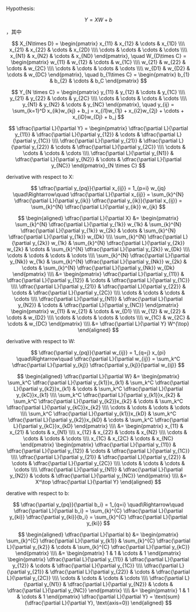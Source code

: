 Hypothesis:

$$
Y = XW + b
$$

，其中

$$
X_{N\times D} = \begin{pmatrix}
x_{11} & x_{12} & \cdots & x_{1D} \\\\
x_{21} & x_{22} & \cdots & x_{2D} \\\\
\cdots & \cdots & \cdots & \cdots \\\\
x_{N1} & x_{N2} & \cdots & x_{ND}
\end{pmatrix}, \quad
W_{D\times C} = \begin{pmatrix}
w_{11} & w_{12} & \cdots & w_{1C} \\\\
w_{21} & w_{22} & \cdots & w_{2C} \\\\
\cdots & \cdots & \cdots & \cdots \\\\
w_{D1} & w_{D2} & \cdots & w_{DC}
\end{pmatrix}, \quad
b_{1\times C} = \begin{pmatrix}
b_{1} & b_{2} & \cdots & b_C
\end{pmatrix}
$$

$$
Y_{N \times C} = \begin{pmatrix}
y_{11} & y_{12} & \cdots & y_{1C} \\\\
y_{21} & y_{22} & \cdots & y_{2C} \\\\
\cdots & \cdots & \cdots & \cdots \\\\
y_{N1} & y_{N2} & \cdots & y_{NC}
\end{pmatrix}, \quad
y_{ij} = \sum_{k=1}^D x_{ik}w_{kj} + b_j =
x_{i1}w_{1j} + x_{i2}w_{2j} + \cdots + x_{iD}w_{Dj} + b_j
$$

$$
\dfrac{\partial L}{\partial Y} = \begin{pmatrix}
\dfrac{\partial L}{\partial y_{11}} & \dfrac{\partial L}{\partial y_{12}} & \cdots &
\dfrac{\partial L}{\partial y_{1C}} \\\\
\dfrac{\partial L}{\partial y_{21}} & \dfrac{\partial L}{\partial y_{22}} & \cdots &
\dfrac{\partial L}{\partial y_{2C}} \\\\
\cdots & \cdots & \cdots & \cdots   \\\\
\dfrac{\partial L}{\partial y_{N1}} & \dfrac{\partial L}{\partial y_{N2}} & \cdots &
\dfrac{\partial L}{\partial y_{NC}}
\end{pmatrix}_{N \times C}
$$

derivative with respect to X:

$$
\dfrac{\partial y_{pq}}{\partial x_{ij}} = 1_{p=i} w_{jq} \quad\Rightarrow\quad
\dfrac{\partial L}{\partial x_{ij}} =
\sum_{k}^{N} \dfrac{\partial L}{\partial y_{ik}} \dfrac{\partial y_{ik}}{\partial x_{ij}} =
\sum_{k}^{N} \dfrac{\partial L}{\partial y_{ik}} w_{jk}
$$

$$
\begin{aligned}
\dfrac{\partial L}{\partial X} &=
\begin{pmatrix}
\sum_{k}^{N} \dfrac{\partial L}{\partial y_{1k}} w_{1k} & 
\sum_{k}^{N} \dfrac{\partial L}{\partial y_{1k}} w_{2k} & \cdots &
\sum_{k}^{N} \dfrac{\partial L}{\partial y_{1k}} w_{Dk} \\\\
\sum_{k}^{N} \dfrac{\partial L}{\partial y_{2k}} w_{1k} & 
\sum_{k}^{N} \dfrac{\partial L}{\partial y_{2k}} w_{2k} & \cdots &
\sum_{k}^{N} \dfrac{\partial L}{\partial y_{2k}} w_{Dk} \\\\
\cdots & \cdots & \cdots & \cdots \\\\
\sum_{k}^{N} \dfrac{\partial L}{\partial y_{Nk}} w_{1k} & 
\sum_{k}^{N} \dfrac{\partial L}{\partial y_{Nk}} w_{2k} & \cdots &
\sum_{k}^{N} \dfrac{\partial L}{\partial y_{Nk}} w_{Dk}
\end{pmatrix} \\\\ &=
\begin{pmatrix}
\dfrac{\partial L}{\partial y_{11}} & \dfrac{\partial L}{\partial y_{12}} & \cdots &
\dfrac{\partial L}{\partial y_{1C}} \\\\
\dfrac{\partial L}{\partial y_{21}} & \dfrac{\partial L}{\partial y_{22}} & \cdots &
\dfrac{\partial L}{\partial y_{2C}} \\\\
\cdots & \cdots & \cdots & \cdots   \\\\
\dfrac{\partial L}{\partial y_{N1}} & \dfrac{\partial L}{\partial y_{N2}} & \cdots &
\dfrac{\partial L}{\partial y_{NC}}
\end{pmatrix}
\begin{pmatrix}
w_{11} & w_{21} & \cdots & w_{D1} \\\\
w_{12} & w_{22} & \cdots & w_{D2} \\\\
\cdots & \cdots & \cdots & \cdots \\\\
w_{1C} & w_{2C} & \cdots & w_{DC}
\end{pmatrix} \\\\ &=
\dfrac{\partial L}{\partial Y} W^{\top}
\end{aligned}
$$

derivative with respect to W:

$$
\dfrac{\partial y_{pq}}{\partial w_{ij}} = 1_{q=j} x_{pi} \quad\Rightarrow\quad
\dfrac{\partial L}{\partial w_{ij}} =
\sum_k^C \dfrac{\partial L}{\partial y_{kj}} \dfrac{\partial y_{kj}}{\partial w_{ij}}
$$

$$
\begin{aligned}
\dfrac{\partial L}{\partial W} &=
\begin{pmatrix}
\sum_k^C \dfrac{\partial L}{\partial y_{k1}}x_{k1} & \sum_k^C \dfrac{\partial L}{\partial y_{k2}}x_{k1} & \cdots & \sum_k^C \dfrac{\partial L}{\partial y_{kC}}x_{k1} \\\\
\sum_k^C \dfrac{\partial L}{\partial y_{k1}}x_{k2} & \sum_k^C \dfrac{\partial L}{\partial y_{k2}}x_{k2} & \cdots & \sum_k^C \dfrac{\partial L}{\partial y_{kC}}x_{k2} \\\\
\cdots & \cdots & \cdots & \cdots \\\\
\sum_k^C \dfrac{\partial L}{\partial y_{k1}}x_{kD} & \sum_k^C \dfrac{\partial L}{\partial y_{k2}}x_{kD} & \cdots & \sum_k^C \dfrac{\partial L}{\partial y_{kC}}x_{kD}
\end{pmatrix} \\\\ &=
\begin{pmatrix}
x_{11} & x_{21} & \cdots & x_{N1} \\\\
x_{12} & x_{22} & \cdots & x_{N2} \\\\
\cdots & \cdots & \cdots & \cdots \\\\
x_{1C} & x_{2C} & \cdots & x_{NC}
\end{pmatrix}
\begin{pmatrix}
\dfrac{\partial L}{\partial y_{11}} & \dfrac{\partial L}{\partial y_{12}} & \cdots &
\dfrac{\partial L}{\partial y_{1C}} \\\\
\dfrac{\partial L}{\partial y_{21}} & \dfrac{\partial L}{\partial y_{22}} & \cdots &
\dfrac{\partial L}{\partial y_{2C}} \\\\
\cdots & \cdots & \cdots & \cdots   \\\\
\dfrac{\partial L}{\partial y_{N1}} & \dfrac{\partial L}{\partial y_{N2}} & \cdots &
\dfrac{\partial L}{\partial y_{NC}}
\end{pmatrix} \\\\ &=
X^\top \dfrac{\partial L}{\partial Y}
\end{aligned}
$$

derative with respect to b:

$$
\dfrac{\partial y_{pq}}{\partial b_i} = 1_{q=i} \quad\Rightarrow\quad
\dfrac{\partial L}{\partial b_i} = 
\sum_{k}^{C} \dfrac{\partial L}{\partial y_{ki}} \dfrac{\partial y_{ki}}{b_i} =
\sum_{k}^{C} \dfrac{\partial L}{\partial y_{ki}}
$$

$$
\begin{aligned}
\dfrac{\partial L}{\partial b} &=
\begin{pmatrix}
\sum_{k}^{C} \dfrac{\partial L}{\partial y_{k1}} &
\sum_{k}^{C} \dfrac{\partial L}{\partial y_{k2}} & \cdots &
\sum_{k}^{C} \dfrac{\partial L}{\partial y_{kC}}
\end{pmatrix} \\\\ &=
\begin{pmatrix}
1 & 1 & \cdots & 1
\end{pmatrix}
\begin{pmatrix}
\dfrac{\partial L}{\partial y_{11}} & \dfrac{\partial L}{\partial y_{12}} & \cdots &
\dfrac{\partial L}{\partial y_{1C}} \\\\
\dfrac{\partial L}{\partial y_{21}} & \dfrac{\partial L}{\partial y_{22}} & \cdots &
\dfrac{\partial L}{\partial y_{2C}} \\\\
\cdots & \cdots & \cdots & \cdots   \\\\
\dfrac{\partial L}{\partial y_{N1}} & \dfrac{\partial L}{\partial y_{N2}} & \cdots &
\dfrac{\partial L}{\partial y_{NC}}
\end{pmatrix} \\\\ &=
\begin{pmatrix}
1 & 1 & \cdots & 1
\end{pmatrix} \dfrac{\partial L}{\partial Y} = \text{sum}(\dfrac{\partial L}{\partial Y}, \text{axis=0})
\end{aligned}
$$